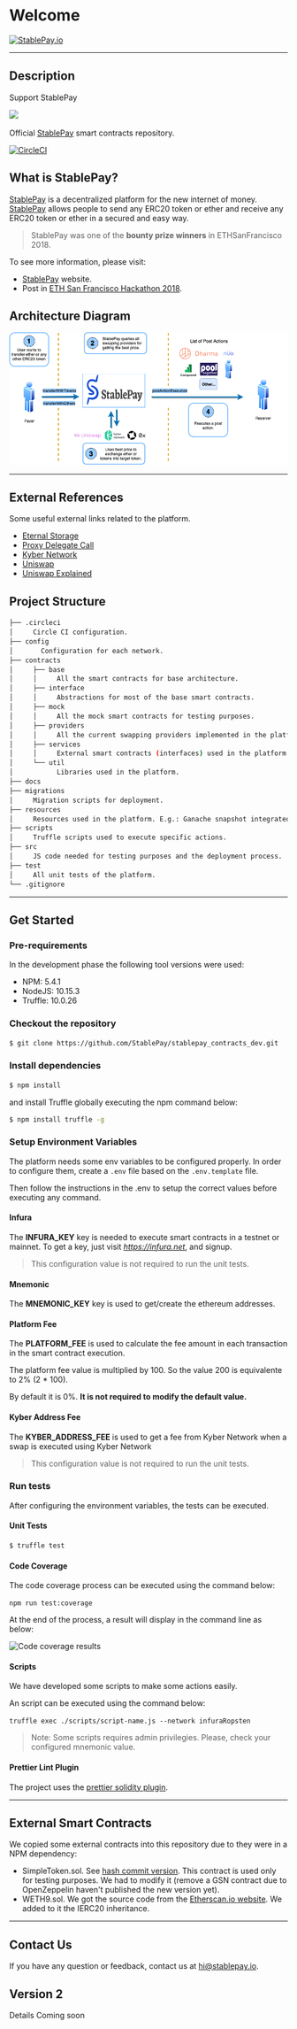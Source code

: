 # Welcome

[![StablePay.io](https://stablepay.io/static/twitter.jpg)](https://stablepay.io)

---

## Description

Support StablePay

<a href="https://stablepay.io/checkout?data=U2FsdGVkX19cn9910mppZsmHg8XvHvP7h1mQjDrCsczVXRAVEmywlnYkwBS8SawpmRz%2BHBuEDnDjQDL7w49yrsL%2FLHl8NGShXaiSlNfcF1hd1YqFJmMB8dJlSyHMRaDwPWlfd%2BP07Nv5NR6lH6afy8RTkv%2FQrRFc5TG0iYJ4%2FblClqQSO4thsdMajI8uILnFOIGr1N1hQmqdTmsVrI9IZfuJQpyaH3rJitjF8mUOYs3dprromTs%2BvNn%2BVtBcKNH%2Fo5V9HI1AvIDRT5EZvjLSpeBlZCqBoHGjZDpry3htMd%2B3ucAf%2BPGiplmEz64IWpe1MRYXDqA4tU3DPwEhL%2BADiw%3D%3D">
    <img src="https://stablepay.io/static/DonationsButtonBlueWhite.svg" >
</a>

Official [StablePay](https://stablepay.io) smart contracts repository.

[![CircleCI](https://circleci.com/gh/StablePay/contracts.svg?style=svg&circle-token=acfb08abb88ef07bae7c052df5910d6df4c96745)](https://circleci.com/gh/StablePay/contracts)

## What is StablePay?

[StablePay](https://stablepay.io) is a decentralized platform for the new internet of money. [StablePay](https://stablepay.io) allows people to send any ERC20 token or ether and receive any ERC20 token or ether in a secured and easy way.

> StablePay was one of the **bounty prize winners** in ETHSanFrancisco 2018.

To see more information, please visit:

* [StablePay](https://stablepay.io) website.
* Post in [ETH San Francisco Hackathon 2018](https://devpost.com/software/stablepay).

## Architecture Diagram

![diagram](./docs/images/architecture.png)

---

## External References

Some useful external links related to the platform.

* [Eternal Storage](https://fravoll.github.io/solidity-patterns/eternal_storage.html)
* [Proxy Delegate Call](https://fravoll.github.io/solidity-patterns/proxy_delegate.html)
* [Kyber Network](https://kyber.network/)
* [Uniswap](https://uniswap.io/)
* [Uniswap Explained](https://medium.com/@mika_49129/uniswap-and-value-capture-in-decentralised-exchange-protocols-b8df056eb95e)

## Project Structure

```bash
├── .circleci
│     Circle CI configuration.
├── config
│       Configuration for each network.
├── contracts
│     ├── base
│     │     All the smart contracts for base architecture.
│     ├── interface
│     │     Abstractions for most of the base smart contracts.
│     ├── mock
│     │     All the mock smart contracts for testing purposes.
│     ├── providers
│     │     All the current swapping providers implemented in the platform.
│     ├── services
│     │     External smart contracts (interfaces) used in the platform.
│     └── util
│           Libraries used in the platform.
├── docs
├── migrations
│     Migration scripts for deployment.
├── resources
│     Resources used in the platform. E.g.: Ganache snapshot integrated with StablePay and KyberNetwork.
├── scripts
│     Truffle scripts used to execute specific actions.
├── src
│     JS code needed for testing purposes and the deployment process.
├── test
│     All unit tests of the platform.
└── .gitignore
```

---

## Get Started

### Pre-requirements

In the development phase the following tool versions were used:

* NPM: 5.4.1
* NodeJS: 10.15.3
* Truffle: 10.0.26

### Checkout the repository

```sh
$ git clone https://github.com/StablePay/stablepay_contracts_dev.git
```

### Install dependencies

```sh
$ npm install
```
and install Truffle globally executing the npm command below:
```sh
$ npm install truffle -g
```

### Setup Environment Variables

The platform needs some env variables to be configured properly. In order to configure them, create a `.env` file based on the `.env.template` file.

Then follow the instructions in the .env to setup the correct values before executing any command.

#### Infura

The **INFURA_KEY** key is needed to execute smart contracts in a testnet or mainnet. To get a key, just visit *https://infura.net*, and signup.

> This configuration value is not required to run the unit tests.

#### Mnemonic

 The **MNEMONIC_KEY** key is used to get/create the ethereum addresses.

#### Platform Fee

The **PLATFORM_FEE** is used to calculate the fee amount in each transaction in the smart contract execution.

The platform fee value is multiplied by 100. So the value 200 is equivalente to 2% (2 * 100).

By default it is 0%. **It is not required to modify the default value.**

#### Kyber Address Fee

The **KYBER_ADDRESS_FEE** is used to get a fee from Kyber Network when a swap is executed using Kyber Network

> This configuration value is not required to run the unit tests.

### Run tests

After configuring the environment variables, the tests can be executed.

#### Unit Tests

```sh
$ truffle test
```

#### Code Coverage

The code coverage process can be executed using the command below:

```npm run test:coverage```

At the end of the process, a result will display in the command line as below:

![Code coverage results](./docs/images/code_coverage_results.png)

#### Scripts

We have developed some scripts to make some actions easily.

An script can be executed using the command below:

```truffle exec ./scripts/script-name.js --network infuraRopsten```

> Note: Some scripts requires admin privilegies. Please, check your configured mnemonic value.

#### Prettier Lint Plugin

The project uses the [prettier solidity plugin](https://github.com/prettier-solidity/prettier-plugin-solidity).

---

## External Smart Contracts

We copied some external contracts into this repository due to they were in a NPM dependency:

* SimpleToken.sol. See [hash commit version](https://github.com/OpenZeppelin/openzeppelin-contracts/commit/d1158ea68c597075a5aec4a77a9c16f061beffd3).
    This contract is used only for testing purposes. We had to modify it (remove a GSN contract due to OpenZeppelin haven't published the new version yet).
* WETH9.sol. We got the source code from the [Etherscan.io website](https://etherscan.io/address/0xc02aaa39b223fe8d0a0e5c4f27ead9083c756cc2#code). We added to it the IERC20 inheritance.

---

## Contact Us

If you have any question or feedback, contact us at hi@stablepay.io.

## Version 2 
Details Coming soon

